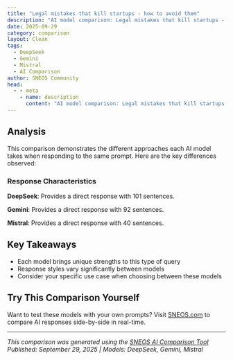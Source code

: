 ```yaml
---
title: "Legal mistakes that kill startups - how to avoid them"
description: "AI model comparison: Legal mistakes that kill startups - how to avoid them..."
date: 2025-09-29
category: comparison
layout: Clean
tags:
  - DeepSeek
  - Gemini
  - Mistral
  - AI Comparison
author: SNEOS Community
head:
  - - meta
    - name: description
      content: "AI model comparison: Legal mistakes that kill startups - how to avoid them..."
---
```


<ChatComparison
  title="Legal mistakes that kill startups - how to avoid them"
  prompt="Legal mistakes that kill startups - how to avoid them"
  :responses='{"DeepSeek": "Of course. This is a critical topic. While running out of cash or building a product no one wants are the most common startup killers, legal mistakes often deliver the final, fatal blow. The good news is that almost all of these mistakes are avoidable.\n\nHere is a comprehensive guide to the legal mistakes that kill startups and, more importantly, how to avoid them.\n\n---\n\n### The \u0022Big 4\u0022 Fatal Legal Mistakes\n\nThese four areas are responsible for the majority of catastrophic startup failures.\n\n#### 1. The Founders\u0027 Agreement: Getting It Wrong From Day One\nThis is the single most important document at the inception of a startup. A vague handshake deal or a poorly drafted agreement is a ticking time bomb.\n\n* **The Mistake:** Not having a clear, written Founders\u0027 Agreement that covers equity, roles, vesting, and what happens if a founder leaves.\n* **The Disaster Scenario:** A co-founder, who owns 50% of the company, leaves after 6 months to travel the world. They still own half the company, creating a massive \u0022dead equity\u0022 problem that deters investors and demotivates the remaining team. Or, founders have a fundamental disagreement on strategy, and with no mechanism to break the tie, the company grinds to a halt.\n* **How to Avoid It:**\n * **Create a Comprehensive Agreement:** Don\u0027t just use a free template. Address:\n * **Equity Split:** Is it equal? If not, why? Justify it.\n * **Vesting:** **This is non-negotiable.** A standard is a **4-year vesting schedule with a 1-year \u0022cliff.\u0022** This means if a founder leaves before a year, they get nothing. After a year, they earn 25% of their shares, then the rest monthly/quarterly. This protects the company.\n * **Roles and Responsibilities:** Who is the CEO? Who makes technical decisions? Define this upfront.\n * **Decision-Making:** How are major decisions (e.g., raising money, selling the company) made? Unanimous vote? Majority?\n * **Exit Clause:** What happens if a founder wants to leave, is fired, becomes disabled, or dies?\n\n#### 2. Misclassifying Workers: Employee vs. Contractor\nThis is a classic and expensive error, especially with early team members.\n\n* **The Mistake:** Hiring someone as a \u0022contractor\u0022 when, by law, they should be classified as an \u0022employee.\u0022 The rules for this (set by the IRS and other agencies) are strict and relate to behavioral control, financial control, and the relationship type.\n* **The Disaster Scenario:** A \u0022contractor\u0022 who you treated like an employee (set their hours, provided equipment, managed their daily work) files a claim with the state or IRS. The government audits you and rules they were a misclassified employee. You are now on the hook for back taxes, penalties, unpaid benefits, and overtime. This can easily run into six figures and bankrupt an early-stage startup.\n* **How to Avoid It:**\n * **Understand the Test:** Use the IRS \u0022Common Law Test\u0022 as a guide. If you control *what* will be done *and how* it will be done, they are likely an employee.\n * **Use Clear Contracts:** Have a solid Independent Contractor Agreement that emphasizes their independence.\n * **Treat Them as Such:** Don\u0027t give them a company email, laptop, or require them to attend all-team meetings. Let them set their own hours and use their own tools.\n * **When in Doubt, Hire as an Employee:** It\u0027s safer. Use a payroll service like Gusto or Rippling to handle the complexity.\n\n#### 3. Intellectual Property (IP) Not Owned by the Company\nInvestors will not touch a startup that doesn\u0027t have clear, unambiguous ownership of its core IP.\n\n* **The Mistake:** Founders or early developers/designers retain ownership of the code, design, or invention they created for the company. This often happens when work is done before the company is formally incorporated or without proper agreements.\n* **The Disaster Scenario:** A technical founder who built the entire MVP leaves on bad terms and claims they own the code. They sue to stop you from using it. Your company is now worthless because its only asset is in legal dispute.\n* **How to Avoid It:**\n * **Incorporate Early:** Form your C-Corp or LLC *before* any significant code is written or product is designed.\n * **Use Assignment Agreements:** Every founder, employee, and contractor must sign a **Proprietary Information and Inventions Assignment (PIIA)** agreement. This contract states that any work they create related to the company\u0027s business is the property of the company.\n * **Get \u0022IP Assignments\u0022 from Founders:** Formally assign all pre-incorporation work (the initial code, designs, etc.) to the company in writing.\n\n#### 4. Regulatory and Securities Law Violations (When Raising Money)\nThe excitement of raising capital can lead to cutting corners that have severe consequences.\n\n* **The Mistake:** Raising money from non-accredited investors without proper disclosure, making improper public solicitations, or promising equity without understanding securities laws (like the SAFE or Convertible Note).\n* **The Disaster Scenario:** You promote your fundraising round on Twitter, and an unaccredited investor puts in $5,000. Later, the deal goes sour, and they sue you. The SEC determines you violated securities laws regarding general solicitation and unaccredited investors. You face rescission rights (being forced to give all the money back, plus penalties), fines, and a permanent black mark that will prevent future fundraising.\n* **How to Avoid It:**\n * **Use Standard Documents:** Use well-known, vetted instruments like the **SAFE (from Y Combinator)** or a standard Convertible Note. Avoid inventing your own terms.\n * **Understand the Rules:** Know the difference between a priced equity round and a SAFE. Understand the rules around \u0022Regulation D\u0022 (506(b) vs. 506(c)) if you are soliciting investors.\n * **Work with a Startup Lawyer:** Do not try to navigate a fundraise alone. A good startup lawyer will ensure you are compliant and protect you from catastrophic mistakes.\n\n---\n\n### Other Critical (But Slightly Less Fatal) Mistakes\n\n* **Choosing the Wrong Entity or State:** Forming an LLC when you plan to seek VC funding (they almost exclusively invest in C-Corps). Incorporating in the wrong state can also create unnecessary complexity and cost.\n * **Fix:** For venture-backed startups, a **Delaware C-Corporation** is the industry standard.\n* **Failing to Protect the Brand:** Not trademarking the company name and product. You could be forced to rebrand after building significant goodwill.\n * **Fix:** Conduct a trademark search and file for a federal trademark early.\n* **Ignoring Cap Table Management:** Using a spreadsheet to manage your capitalization table leads to errors in ownership percentages, especially after multiple funding rounds.\n * **Fix:** Use a cap table management platform like Carta or Pulley from the start.\n* **Neglecting Privacy Policies and Terms of Service:** If you handle user data, you need legally compliant policies (e.g., GDPR for Europe, CCPA for California). Getting this wrong can lead to massive fines.\n * **Fix:** Don\u0027t just copy and paste. Use a generator tailored to your business or, better yet, have a lawyer draft them.\n\n### The Golden Rule: How to Systematically Avoid Legal Pitfalls\n\n1. **Don\u0027t Be Penny Wise and Pound Foolish:** The $500 you \u0022save\u0022 by not hiring a lawyer to review your first contractor agreement could cost you $500,000 later. **Legal is not a cost; it\u0027s an investment in de-risking your company.**\n2. **Find a \u0022Startup Lawyer\u0022:** Not all lawyers are the same. You need one who specializes in startup law and understands the ecosystem, standard documents, and investor expectations.\n3. **Use Vetted Resources:** Leverage resources from **YC\u0027s Startup Library**, **Clerky** (for incorporation and cap table), and **AngelList** for standard, fair documents.\n4. **Document Everything:** Have written agreements for every significant relationship\u2014co-founders, employees, contractors, advisors, investors.\n5. **Act Early:** The cost and complexity of fixing a legal problem grow exponentially with time. It\u0027s much easier and cheaper to get it right the first time.\n\nBy treating legal hygiene with the same seriousness as your product roadmap and financial model, you remove one of the biggest and most preventable threats to your startup\u0027s survival.", "Gemini": "## Legal Mistakes That Kill Startups (and How to Avoid Them)\n\nLegal issues can be a major killer of startups. They can drain resources, distract founders, damage reputation, and even lead to the outright closure of the business. Here\u0027s a breakdown of common legal mistakes and how to avoid them:\n\n**1. Not Choosing the Right Legal Structure:**\n\n* **Mistake:** Operating as a sole proprietorship or partnership without considering the legal and financial implications.\n* **Why it\u0027s deadly:** Unlimited personal liability for business debts and lawsuits. Difficulty attracting investors. Limited ability to scale.\n* **How to avoid it:**\n * **Consult with a lawyer:** Discuss your business goals, risk tolerance, and potential funding needs.\n * **Consider LLC, S Corp, or C Corp:** Weigh the pros and cons of each structure in terms of liability protection, taxation, and fundraising.\n * **Understand the ongoing requirements:** Each entity has specific filing and reporting obligations.\n\n**2. Inadequate Founder Agreements:**\n\n* **Mistake:** Starting a business with co-founders based on a handshake or verbal agreement.\n* **Why it\u0027s deadly:** Disagreements over equity, roles, responsibilities, decision-making, and exit strategies can lead to founder disputes, lawsuits, and the destruction of the company.\n* **How to avoid it:**\n * **Draft a comprehensive Founder Agreement:** This document should address:\n * **Equity allocation:** How much ownership does each founder have?\n * **Vesting schedule:** How long must a founder stay with the company to fully own their shares?\n * **Roles and responsibilities:** Who is responsible for what?\n * **Decision-making process:** How will major decisions be made (e.g., majority vote, unanimous consent)?\n * **Dispute resolution:** How will disagreements be resolved?\n * **Exit strategy:** What happens if a founder leaves the company? (e.g., buy-back options)\n * **Intellectual property:** Who owns the IP developed by the founders?\n * **Engage an attorney:** A lawyer can help draft a fair and legally sound agreement.\n\n**3. Insufficient Protection of Intellectual Property (IP):**\n\n* **Mistake:** Failing to protect valuable IP (e.g., trademarks, patents, copyrights, trade secrets).\n* **Why it\u0027s deadly:** Competitors can steal your ideas, dilute your brand, and undercut your business. You could also inadvertently infringe on someone else\u0027s IP.\n* **How to avoid it:**\n * **Identify and classify your IP:** Determine what needs protection (logos, inventions, code, etc.).\n * **Trademark your brand:** Protect your company name, logo, and slogans.\n * **File for patents:** Secure protection for novel inventions.\n * **Copyright your original works:** Protect software, website content, and other creative works.\n * **Implement trade secret protection:** Keep confidential information secret through confidentiality agreements (NDAs), employee training, and physical security measures.\n * **Conduct due diligence:** Search for existing patents and trademarks before launching your product or service.\n\n**4. Ignoring Data Privacy Laws (GDPR, CCPA, etc.):**\n\n* **Mistake:** Collecting and using customer data without complying with privacy laws.\n* **Why it\u0027s deadly:** Hefty fines, reputational damage, and loss of customer trust.\n* **How to avoid it:**\n * **Understand the relevant laws:** Learn about GDPR (European Union), CCPA (California), and other applicable privacy regulations.\n * **Implement a privacy policy:** Clearly explain how you collect, use, and protect customer data.\n * **Obtain consent for data collection:** Get explicit consent before collecting and using personal information.\n * **Provide data access and deletion rights:** Allow customers to access, correct, and delete their data.\n * **Implement data security measures:** Protect data from unauthorized access, use, or disclosure.\n * **Stay up-to-date:** Data privacy laws are constantly evolving, so stay informed and adapt your practices accordingly.\n\n**5. Defective Terms of Service and Privacy Policies:**\n\n* **Mistake:** Using generic or boilerplate terms of service or privacy policies without customizing them for your specific business.\n* **Why it\u0027s deadly:** These documents may not be enforceable, leaving you vulnerable to lawsuits. They may not adequately address your specific business practices or the laws that apply to you.\n* **How to avoid it:**\n * **Hire an attorney to draft custom terms of service and privacy policies:** These documents should be tailored to your specific business model, industry, and target audience.\n * **Regularly review and update these documents:** Ensure they comply with the latest laws and regulations.\n\n**6. Misclassifying Employees and Independent Contractors:**\n\n* **Mistake:** Improperly classifying employees as independent contractors to avoid payroll taxes, benefits, and other legal obligations.\n* **Why it\u0027s deadly:** Significant fines, penalties, and back taxes. Lawsuits from misclassified workers seeking employee benefits.\n* **How to avoid it:**\n * **Understand the IRS\u0027s classification tests:** These tests focus on the level of control and independence the worker has.\n * **Consult with an employment lawyer:** Get guidance on properly classifying workers.\n * **Treat employees as employees:** Provide benefits, withhold taxes, and comply with labor laws.\n\n**7. Non-Compliant Employment Agreements:**\n\n* **Mistake:** Using outdated or legally flawed employment agreements that don\u0027t protect the company\u0027s interests.\n* **Why it\u0027s deadly:** Difficulty enforcing non-compete agreements, trade secret protection, and ownership of intellectual property. Potential lawsuits from disgruntled employees.\n* **How to avoid it:**\n * **Use legally sound employment agreements:** These agreements should address:\n * **Job duties and responsibilities:**\n * **Compensation and benefits:**\n * **Confidentiality and non-disclosure:**\n * **Non-compete and non-solicitation:** (Enforceability varies by state)\n * **Ownership of intellectual property:**\n * **Termination provisions:**\n * **Tailor agreements to specific roles:** Different positions may require different terms and conditions.\n * **Comply with employment laws:** Ensure your agreements comply with all applicable federal, state, and local laws.\n\n**8. Ignoring Securities Laws (If Raising Capital):**\n\n* **Mistake:** Selling stock or other securities to investors without complying with federal and state securities laws.\n* **Why it\u0027s deadly:** SEC investigations, lawsuits from investors, and the potential to be shut down.\n* **How to avoid it:**\n * **Understand the securities laws:** Learn about Regulation D, crowdfunding rules, and other exemptions.\n * **Disclose all material information to investors:** Be transparent about the risks and opportunities associated with your business.\n * **Use a lawyer experienced in securities law:** Ensure you comply with all applicable regulations.\n\n**9. Neglecting Contract Review:**\n\n* **Mistake:** Signing contracts without carefully reading and understanding the terms.\n* **Why it\u0027s deadly:** Unfavorable terms, hidden liabilities, and potential lawsuits.\n* **How to avoid it:**\n * **Read every contract carefully:** Understand your obligations and the other party\u0027s rights.\n * **Have a lawyer review important contracts:** Especially those involving significant financial commitments or potential liabilities.\n * **Negotiate terms:** Don\u0027t be afraid to ask for changes to the contract.\n\n**10. Not Addressing Regulatory Compliance:**\n\n* **Mistake:** Failing to comply with industry-specific regulations, licenses, and permits.\n* **Why it\u0027s deadly:** Fines, penalties, and the potential to be shut down.\n* **How to avoid it:**\n * **Identify the relevant regulations:** Research the laws and regulations that apply to your business.\n * **Obtain the necessary licenses and permits:** Ensure you have all the required permissions to operate legally.\n * **Stay up-to-date on regulatory changes:** Regulations are constantly evolving, so stay informed and adapt your practices accordingly.\n\n**Key Takeaways:**\n\n* **Prevention is key:** Proactive legal planning is much cheaper than dealing with legal problems after they arise.\n* **Don\u0027t try to DIY everything:** While cost-cutting is essential for startups, legal matters are not the place to cut corners.\n* **Find a good lawyer:** Invest in a relationship with a qualified attorney who understands the startup ecosystem and can provide sound legal advice.\n* **Stay informed:** Keep up-to-date on changes in the law that could affect your business.\n* **Document everything:** Keep accurate records of all your legal documents, agreements, and communications.\n\nBy proactively addressing these common legal mistakes, startups can significantly increase their chances of success and avoid costly and potentially fatal legal problems. Good luck!\n", "Mistral": "Legal mistakes can indeed be detrimental to startups. Here are some common legal pitfalls and how to avoid them:\n\n1. **Not Choosing the Right Business Structure:**\n - *Mistake:* Choosing the wrong business entity (e.g., sole proprietorship, partnership, LLC, corporation) can lead to personal liability or higher taxes.\n - *Avoidance:* Consult with a business attorney or accountant to understand the pros and cons of each structure and choose the one that best fits your startup\u0027s needs.\n\n2. **Ignoring Intellectual Property (IP) Protection:**\n - *Mistake:* Not protecting your IP can lead to others copying your ideas or products.\n - *Avoidance:* Identify your IP assets (e.g., trademarks, patents, copyrights, trade secrets) and take steps to protect them, such as registering trademarks, applying for patents, and using non-disclosure agreements (NDAs).\n\n3. **Improper Founder Agreements:**\n - *Mistake:* Not having clear agreements among founders can lead to disputes over roles, decision-making, and equity.\n - *Avoidance:* Draft a founders\u0027 agreement outlining roles, responsibilities, decision-making processes, vesting schedules, and dispute resolution methods.\n\n4. **Non-Compliance with Securities Laws:**\n - *Mistake:* Failing to comply with securities laws when issuing stock or raising funds can result in penalties and legal issues.\n - *Avoidance:* Understand and comply with securities laws, or work with an attorney who specializes in securities law.\n\n5. **Neglecting Employment Laws:**\n - *Mistake:* Not understanding or following employment laws can lead to lawsuits and penalties.\n - *Avoidance:* Familiarize yourself with employment laws, including wage and hour laws, anti-discrimination laws, and health and safety regulations. Consult with an employment attorney if needed.\n\n6. **Inadequate Contracts:**\n - *Mistake:* Poorly drafted or misunderstood contracts can result in disputes and legal issues.\n - *Avoidance:* Ensure all agreements are in writing and clearly outline the terms, rights, and obligations of each party. Consider having an attorney review or draft important contracts.\n\n7. **Not Understanding Tax Obligations:**\n - *Mistake:* Failing to understand and meet tax obligations can result in penalties and interest.\n - *Avoidance:* Consult with an accountant or tax attorney to understand your tax obligations and plan accordingly.\n\n8. **Ignoring Industry-Specific Regulations:**\n - *Mistake:* Not complying with industry-specific regulations can lead to legal issues and penalties.\n - *Avoidance:* Research and understand the regulations specific to your industry and ensure your startup is in compliance.\n\n9. **Not Having a Privacy Policy and Terms of Service:**\n - *Mistake:* Not having these documents can lead to legal issues, especially for online businesses.\n - *Avoidance:* Draft and implement a privacy policy and terms of service that comply with relevant laws and protect your startup.\n\n10. **Not Seeking Professional Help When Needed:**\n - *Mistake:* Trying to handle complex legal issues yourself can lead to costly mistakes.\n - *Avoidance:* Know when to consult with an attorney, accountant, or other professional to help guide your startup through complex legal terrain.\n\nBy being aware of these common legal mistakes and taking proactive steps to avoid them, you can greatly improve your startup\u0027s chances of success.\n\n## Disclaimer\nThe information provided is for general informational purposes only and is not intended to constitute legal advice. Always consult with a licensed attorney or other professional for advice tailored to your specific situation."}' 
  published-date="16:28"
/>

## Analysis

This comparison demonstrates the different approaches each AI model takes when responding to the same prompt. Here are the key differences observed:

### Response Characteristics

**DeepSeek**: Provides a direct response with 101 sentences. 

**Gemini**: Provides a direct response with 92 sentences. 

**Mistral**: Provides a direct response with 40 sentences. 

## Key Takeaways

- Each model brings unique strengths to this type of query
- Response styles vary significantly between models
- Consider your specific use case when choosing between these models

## Try This Comparison Yourself

Want to test these models with your own prompts? Visit [SNEOS.com](https://sneos.com) to compare AI responses side-by-side in real-time.

---

*This comparison was generated using the [SNEOS AI Comparison Tool](https://sneos.com)*
*Published: September 29, 2025 | Models: DeepSeek, Gemini, Mistral*
